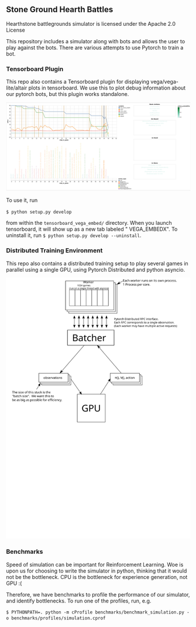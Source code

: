 ## Stone Ground Hearth Battles

Hearthstone battlegrounds simulator is licensed under the Apache 2.0 License

This repository includes a simulator along with bots and allows the user to play against the bots. There are various
attempts to use Pytorch to train a bot.

### Tensorboard Plugin

This repo also contains a Tensorboard plugin for displaying vega/vega-lite/altair plots in tensorboard. We use this to
plot debug information about our pytorch bots, but this plugin works standalone.

![Example Screenshot of Tensorboard_Vega_Embed plugin](doc/Tensorboard_Vega_Embed_example.png)

To use it, run

`$ python setup.py develop`

from within the `tensorboard_vega_embed/` directory. When you launch tensorboard, it will show up as a new tab labeled "
VEGA_EMBEDX". To uninstall it, run `$ python setup.py develop --uninstall`.

### Distributed Training Environment

This repo also contains a distributed training setup to play several games in parallel using a single GPU, using Pytorch
Distributed and python asyncio.

![Architecture Diagram](doc/architecture.svg)

### Benchmarks

Speed of simulation can be important for Reinforcement Learning. Woe is upon us for choosing to write the simulator in
python, thinking that it would not be the bottleneck. CPU is the bottleneck for experience generation, not GPU :(

Therefore, we have benchmarks to profile the performance of our simulator, and identify bottlenecks. To run one of the
profiles, run, e.g.

```shell
$ PYTHONPATH=. python -m cProfile benchmarks/benchmark_simulation.py -o benchmarks/profiles/simulation.cprof
```